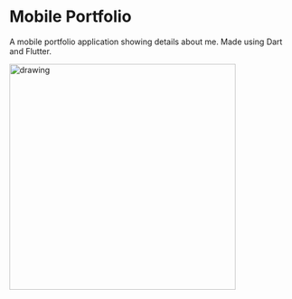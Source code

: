 # Mobile Portfolio

A mobile portfolio application showing details about me. Made using Dart and Flutter.

<img src="https://i.imgur.com/1s3A37T.png" alt="drawing" width="400"/>

